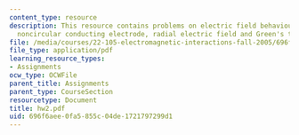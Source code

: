 ```yaml
---
content_type: resource
description: This resource contains problems on electric field behaviour around a
  noncircular conducting electrode, radial electric field and Green's theorem.
file: /media/courses/22-105-electromagnetic-interactions-fall-2005/696f6aee0fa5855c04de1721797299d1_hw2.pdf
file_type: application/pdf
learning_resource_types:
- Assignments
ocw_type: OCWFile
parent_title: Assignments
parent_type: CourseSection
resourcetype: Document
title: hw2.pdf
uid: 696f6aee-0fa5-855c-04de-1721797299d1
---
```

